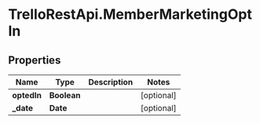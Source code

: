 # TrelloRestApi.MemberMarketingOptIn

## Properties

Name | Type | Description | Notes
------------ | ------------- | ------------- | -------------
**optedIn** | **Boolean** |  | [optional] 
**_date** | **Date** |  | [optional] 


